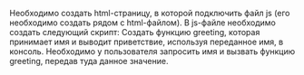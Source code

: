 Необходимо создать html-страницу, в которой подключить
файл js (его необходимо создать рядом с html-файлом). В js-файле необходимо
создать следующий скрипт:
Cоздать функцию greeting, которая принимает имя и выводит приветствие, используя
переданное имя, в консоль.
Необходимо у пользователя запросить имя и вызвать функцию greeting, 
передав туда данное значение.